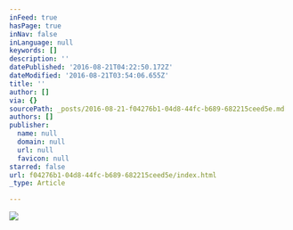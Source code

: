 ```yaml
---
inFeed: true
hasPage: true
inNav: false
inLanguage: null
keywords: []
description: ''
datePublished: '2016-08-21T04:22:50.172Z'
dateModified: '2016-08-21T03:54:06.655Z'
title: ''
author: []
via: {}
sourcePath: _posts/2016-08-21-f04276b1-04d8-44fc-b689-682215ceed5e.md
authors: []
publisher:
  name: null
  domain: null
  url: null
  favicon: null
starred: false
url: f04276b1-04d8-44fc-b689-682215ceed5e/index.html
_type: Article

---
```

![](https://the-grid-user-content.s3-us-west-2.amazonaws.com/29f6dd0a-6fbe-43b1-ab48-ee7f2803a4e0.jpg)